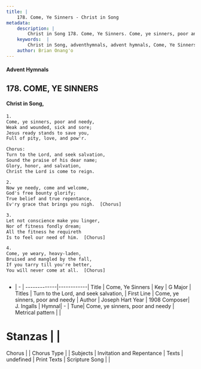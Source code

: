 ```yaml
---
title: |
    178. Come, Ye Sinners - Christ in Song
metadata:
    description: |
        Christ in Song 178. Come, Ye Sinners. Come, ye sinners, poor and needy, Weak and wounded, sick and sore; Jesus ready stands to save you, Full of pity, love, and pow'r. Chorus: Turn to the Lord, and seek salvation, Sound the praise of his dear name; Glory, honor, and salvation, Christ the Lord is come to reign.
    keywords:  |
        Christ in Song, adventhymnals, advent hymnals, Come, Ye Sinners, Come, ye sinners, poor and needy. Turn to the Lord, and seek salvation,
    author: Brian Onang'o
---
```


#### Advent Hymnals
## 178. COME, YE SINNERS
####  Christ in Song,

```txt
1.
Come, ye sinners, poor and needy,
Weak and wounded, sick and sore;
Jesus ready stands to save you,
Full of pity, love, and pow'r.

Chorus:
Turn to the Lord, and seek salvation,
Sound the praise of his dear name;
Glory, honor, and salvation,
Christ the Lord is come to reign.

2.
Now ye needy, come and welcome,
God's free bounty glorify;
True belief and true repentance,
Ev'ry grace that brings you nigh.  [Chorus]

3.
Let not conscience make you linger,
Nor of fitness fondly dream;
All the fitness he requireth
Is to feel our need of him.  [Chorus]

4.
Come, ye weary, heavy-laden,
Bruised and mangled by the fall,
If you tarry till you're better,
You will never come at all.  [Chorus]



```

- |   -  |
-------------|------------|
Title | Come, Ye Sinners |
Key | G Major |
Titles | Turn to the Lord, and seek salvation, |
First Line | Come, ye sinners, poor and needy |
Author | Joseph Hart
Year | 1908
Composer| J. Ingalls |
Hymnal|  - |
Tune| Come, ye sinners, poor and needy |
Metrical pattern | |
# Stanzas |  |
Chorus |  |
Chorus Type |  |
Subjects | Invitation and Repentance |
Texts | undefined |
Print Texts | 
Scripture Song |  |
    
